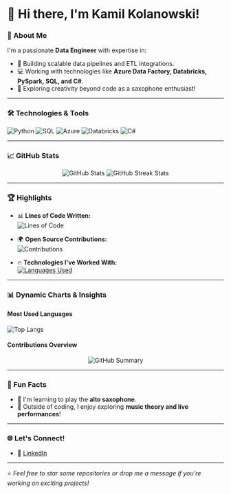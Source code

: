 # 👋 Hi there, I'm Kamil Kolanowski!

### 🌟 About Me
I'm a passionate **Data Engineer** with expertise in:
- 🚀 Building scalable data pipelines and ETL integrations.
- 💻 Working with technologies like **Azure Data Factory, Databricks, PySpark, SQL, and C#**.
- 🎷 Exploring creativity beyond code as a saxophone enthusiast!

---

### 🛠️ Technologies & Tools

![Python](https://img.shields.io/badge/Python-3776AB?style=for-the-badge&logo=python&logoColor=white)
![SQL](https://img.shields.io/badge/SQL-4479A1?style=for-the-badge&logo=postgresql&logoColor=white)
![Azure](https://img.shields.io/badge/Azure-0078D4?style=for-the-badge&logo=microsoftazure&logoColor=white)
![Databricks](https://img.shields.io/badge/Databricks-EB3C00?style=for-the-badge&logo=databricks&logoColor=white)
![C#](https://img.shields.io/badge/C%23-239120?style=for-the-badge&logo=csharp&logoColor=white)

---

### 📈 GitHub Stats

<div align="center">
  <img src="https://github-readme-stats.vercel.app/api?username=KamilKolanowski&show_icons=true&theme=radical&count_private=true" alt="GitHub Stats" />
  <img src="https://github-readme-streak-stats.herokuapp.com?user=KamilKolanowski&theme=radical&hide_border=true" alt="GitHub Streak Stats" />
</div>

---

### 🏆 Highlights

- 📊 **Lines of Code Written:**  
  ![Lines of Code](https://img.shields.io/badge/Lines%20of%20Code-500k+-brightgreen)

- 🌍 **Open Source Contributions:**  
  ![Contributions](https://img.shields.io/badge/Open%20Source-Contributor-blue)

- 🔥 **Technologies I've Worked With:**  
  [![Languages Used](https://skillicons.dev/icons?i=python,sql,azure,csharp,pandas,pyspark)](https://skillicons.dev)

---

### 📊 Dynamic Charts & Insights

#### Most Used Languages
![Top Langs](https://github-readme-stats.vercel.app/api/top-langs/?username=YourUsername&layout=compact&theme=radical&langs_count=6)

#### Contributions Overview
<div align="center">
  <img src="https://github-profile-summary-cards.vercel.app/api/cards/profile-details?username=KamilKolanowski&theme=radical" alt="GitHub Summary" />
</div>

---

### 🎷 Fun Facts

- 🎵 I'm learning to play the **alto saxophone**.  
- 🎯 Outside of coding, I enjoy exploring **music theory and live performances**!

---

### 🌐 Let's Connect!

- 💼 [LinkedIn](https://www.linkedin.com/in/κamil-κοlanοwski-507054171/)

---

⭐️ *Feel free to star some repositories or drop me a message if you're working on exciting projects!*
